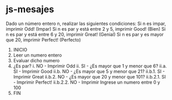# js-mesajes

Dado un número entero n, realizar las siguientes condiciones:
Si n es impar, imprimir Odd! (Impar)
Si n es par y está entre 2 y 5, imprimir Good! (Bien)
Si n es par y está entre 6 y 20, imprimir Great! (Genial)
Si n es par y es mayor que 20, imprimir Perfect! (Perfecto)

1. INICIO
2. Leer un numero entero
3. Evaluar dicho numero
4. ¿Es par?
 i. NO - Imprimir Odd
 ii. SI - ¿Es mayor que 1 y menor que 6?
   ii.a. SI - Imprimir Good
   ii.b. NO - ¿Es mayor que 5 y menor que 21?
     ii.b.1. SI - Imprimir Great
     ii.b.2. NO - ¿Es mayor que 20 y menor que 101?
             ii.b.2.1. SI - Imprimir Perfect!
             ii.b.2.2. NO - Imprimir Ingrese un numero entre 0 y 100
5. FIN
